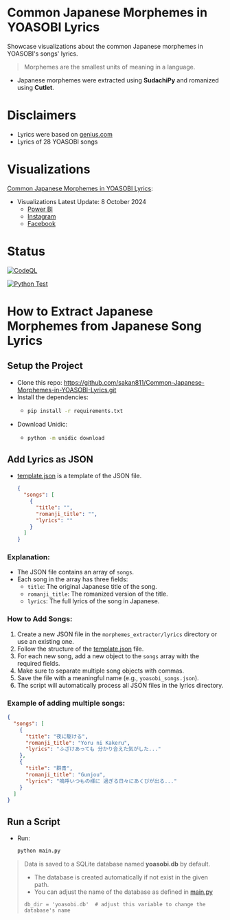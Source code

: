 # Common Japanese Morphemes in YOASOBI Lyrics
Showcase visualizations about the common Japanese morphemes in YOASOBI's songs' lyrics.

> Morphemes are the smallest units of meaning in a language.

- Japanese morphemes were extracted using **SudachiPy** and romanized using **Cutlet**.

# Disclaimers
- Lyrics were based on [genius.com](https://genius.com/artists/Yoasobi)
- Lyrics of 28 YOASOBI songs

# Visualizations
[Common Japanese Morphemes in YOASOBI Lyrics](#common-japanese-morphemes-in-yoasobi-lyrics):
- Visualizations Latest Update: 8 October 2024
  - [Power BI](https://app.powerbi.com/view?r=eyJrIjoiMTljZjdmN2MtMTk2NC00N2M5LTkxNGMtN2NhZDhlNmU4YmUzIiwidCI6ImZlMzViMTA3LTdjMmYtNGNjMy1hZDYzLTA2NTY0MzcyMDg3OCIsImMiOjEwfQ%3D%3D)
  - [Instagram](https://www.instagram.com/p/DA3StTcNmo0/?utm_source=ig_web_copy_link&igsh=MzRlODBiNWFlZA==)
  - [Facebook](https://www.facebook.com/share/p/Do5gMdTYYpmgvc52/)

# Status
[![CodeQL](https://github.com/sakan811/Common-Japanese-Words-in-YOASOBI-Lyrics/actions/workflows/codeql.yml/badge.svg)](https://github.com/sakan811/Common-Japanese-Words-in-YOASOBI-Lyrics/actions/workflows/codeql.yml) 

[![Python Test](https://github.com/sakan811/Common-Japanese-Morphemes-in-YOASOBI-Lyrics/actions/workflows/python-test.yml/badge.svg)](https://github.com/sakan811/Common-Japanese-Morphemes-in-YOASOBI-Lyrics/actions/workflows/python-test.yml)

# How to Extract Japanese Morphemes from Japanese Song Lyrics
## Setup the Project
- Clone this repo: https://github.com/sakan811/Common-Japanese-Morphemes-in-YOASOBI-Lyrics.git
- Install the dependencies: 
  * ```bash
    pip install -r requirements.txt 
    ```
- Download Unidic:
  - ```bash
    python -m unidic download
    ``` 

## Add Lyrics as JSON

- [template.json](morphemes_extractor%2Flyrics%2Ftemplate.json) is a template of the JSON file.
  ```json
  {
    "songs": [
      {
        "title": "",
        "romanji_title": "",
        "lyrics": ""
      }
    ]
  }
  ```

### Explanation:
- The JSON file contains an array of `songs`.
- Each song in the array has three fields:
  - `title`: The original Japanese title of the song.
  - `romanji_title`: The romanized version of the title.
  - `lyrics`: The full lyrics of the song in Japanese.

### How to Add Songs:
1. Create a new JSON file in the `morphemes_extractor/lyrics` directory or use an existing one.
2. Follow the structure of the [template.json](morphemes_extractor%2Flyrics%2Ftemplate.json) file.
3. For each new song, add a new object to the `songs` array with the required fields.
4. Make sure to separate multiple song objects with commas.
5. Save the file with a meaningful name (e.g., `yoasobi_songs.json`).
6. The script will automatically process all JSON files in the lyrics directory.

### Example of adding multiple songs:
```json
{
  "songs": [
    {
      "title": "夜に駆ける",
      "romanji_title": "Yoru ni Kakeru",
      "lyrics": "ふざけあっても 分かり合えた気がした..."
    },
    {
      "title": "群青",
      "romanji_title": "Gunjou",
      "lyrics": "嗚呼いつもの様に 過ぎる日々にあくびが出る..."
    }
  ]
}
```

## Run a Script
- Run:
  ```bash
  python main.py
  ```
> Data is saved to a SQLite database named **yoasobi.db** by default.
>  - The database is created automatically if not exist in the given path. 
> - You can adjust the name of the database as defined in [main.py](main.py)
>  ```
>  db_dir = 'yoasobi.db'  # adjust this variable to change the database's name
>  ```